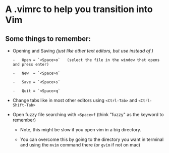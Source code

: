 A .vimrc to help you transition into Vim
=============================

Some things to remember:
----------------------
  
- Opening and Saving *(just like other text editors, but use <Space> instead of <Ctrl>)*

      -   Open = `<Space>o`   (select the file in the window that opens and press enter)

      -   New  = `<Space>n`

      -   Save = `<Space>s`

      -   Quit = `<Space>q`

-   Change tabs like in most other editors using `<Ctrl-Tab>` and `<Ctrl-Shift-Tab>`

-   Open fuzzy file searching with `<Space>f` (think "fuzzy" as the keyword to remember)
    
      -   Note, this might be slow if you open vim in a big directory. 

      -   You can overcome this by going to the directory you want in terminal and using the `mvim` command there (or `gvim` if not on mac)
